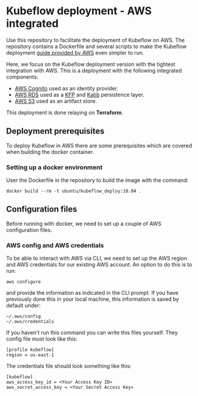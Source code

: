 # Kubeflow deployment - AWS integrated

Use this repository to facilitate the deployment of Kubeflow on AWS. The repository contains a Dockerfile and several scripts to make the Kubeflow deployment [guide provided by AWS](https://awslabs.github.io/kubeflow-manifests/release-v1.6.1-aws-b1.0.0/) even simpler to run.  

Here, we focus on the Kubeflow deployment version with the tightest integration with AWS. This is a deployment with the following integrated components: 

- [AWS Cognito](https://aws.amazon.com/cognito/) used as an identity provider.
- [AWS RDS](https://aws.amazon.com/rds/) used as a [KFP](https://www.kubeflow.org/docs/components/pipelines/v1/sdk/sdk-overview/) and [Katib](https://www.kubeflow.org/docs/components/katib/overview/) persistence layer.
- [AWS S3](https://aws.amazon.com/s3/) used as an artifact store.

This deployment is done relaying on **Terraform**. 

## Deployment prerequisites
To deploy Kubeflow in AWS there are some prerequisites which are covered when building the docker container.

### Setting up a docker environment
User the Dockerfile in the repository to build the image with the command: 

```
docker build --rm -t ubuntu/kubeflow_deploy:18.04 . 
```


## Configuration files
Before running with docker, we need to set up a couple of AWS configuration files. 
### AWS config and AWS credentials
To be able to interact with AWS via CLI, we need to set up the AWS region and AWS credentials for our existing AWS account. An option to do this is to run:

```
aws configure
``` 

and provide the information as indicated in the CLI prompt. If you have previously done this in your local machine, this information is saved by default under:
```
~/.aws/config
~/.aws/credentials
```

If you haven't run this command you can write this files yourself. They config file must look like this: 

```
[profile kubeflow]
region = us-east-1
```

The credentials file should look something like this:
```
[kubeflow]
aws_access_key_id = <Your Access Key ID>
aws_secret_access_key = <Your Secret Access Key>
```

